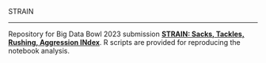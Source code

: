 STRAIN

---

Repository for Big Data Bowl 2023 submission [**STRAIN: Sacks, Tackles, Rushing, Aggression INdex**](https://www.kaggle.com/code/statsinthewild/strain-sacks-tackles-rushing-aggression-index). R scripts are provided for reproducing the notebook analysis.

